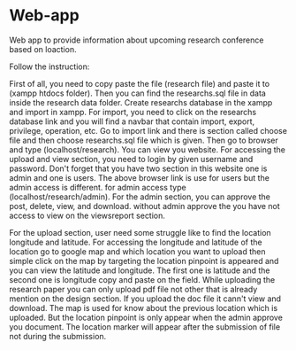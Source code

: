 # Web-app
Web app to provide information about upcoming research conference based on loaction.




Follow the instruction:

First of all, you need to copy paste the file (research file) and paste it to (xampp htdocs folder). Then you can find the researchs.sql file in data inside the research data folder. Create researchs database in the xampp and import in xampp. For import, you need to click on the researchs database link and you will find a navbar that contain import, export, privilege, operation, etc. Go to import link and there is section called choose file and then choose researchs.sql file which is given. Then go to browser and type (localhost/research). You can view you website. For accessing the upload and view section, you need to login by given username and password. Don't forget that you have two section in this website one is admin and one is users. The above browser link is use for users but the admin access is different. for admin access type (localhost/research/admin). For the admin section, you can approve the post, delete, view, and download. without admin approve the you have not access to view on the viewsreport section. 

For the upload section, user need some struggle like to find the location longitude and latitude. For accessing the longitude and latitude of the location go to google map and which location you want to upload then simple click on the map by targeting the location pinpoint is appeared and you can view the latitude and longitude. The first one is latitude and the second one is longitude copy and paste on the field. While uploading the research paper you can only upload pdf file not other that is already mention on the design section. If you upload the doc file it cann't view and download. The map is used for know about the previous location which is uploaded. But the location pinpoint is only appear when the admin approve you document. The location marker will appear after the submission of file not during the submission. 

